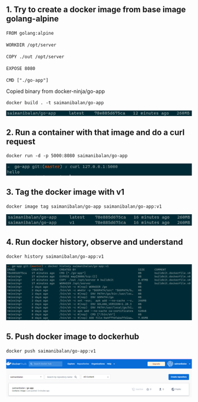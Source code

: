 ## 1. Try to create a docker image from base image golang-alpine

```
FROM golang:alpine

WORKDIR /opt/server

COPY ./out /opt/server

EXPOSE 8080

CMD ["./go-app"]

```

Copied binary from docker-ninja/go-app

```
docker build . -t saimanibalan/go-app
```

![](./Assignment2-task1.png)

## 2. Run a container with that image and do a curl request

```
docker run -d -p 5000:8080 saimanibalan/go-app
```

![](./Assignment2-task2.png)

## 3. Tag the docker image with v1

```
docker image tag saimanibalan/go-app saimanibalan/go-app:v1
```

![](./Assignment2-task3.png)

## 4. Run docker history, observe and understand

```
docker history saimanibalan/go-app:v1
```

![](./Assignment2-task4.png)

## 5. Push docker image to dockerhub

```
docker push saimanibalan/go-app:v1
```

![](./Assignment2-task5.png)
